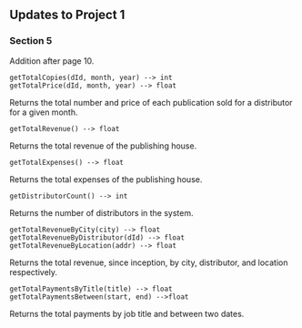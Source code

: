 ## Updates to Project 1

### Section 5

Addition after page 10.

```
getTotalCopies(dId, month, year) --> int
getTotalPrice(dId, month, year) --> float
```

Returns the total number and price of each publication sold for a distributor for a given month.

```
getTotalRevenue() --> float
```

Returns the total revenue of the publishing house.

```
getTotalExpenses() --> float
```

Returns the total expenses of the publishing house.

```
getDistributorCount() --> int
```

Returns the number of distributors in the system.

```
getTotalRevenueByCity(city) --> float
getTotalRevenueByDistributor(dId) --> float
getTotalRevenueByLocation(addr) --> float
```

Returns the total revenue, since inception, by city, distributor, and location respectively.

```
getTotalPaymentsByTitle(title) --> float
getTotalPaymentsBetween(start, end) -->float
```

Returns the total payments by job title and between two dates.
